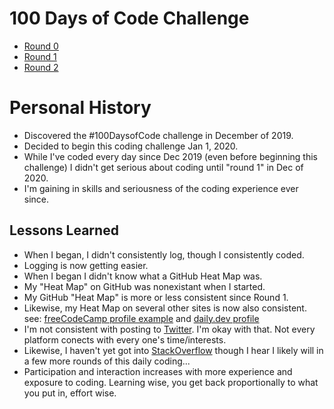 # 100 Days of Code Challenge 

- [Round 0](https://github.com/EO4wellness/100-days-of-code/blob/master/100dayHistory-EO4Wellness/round-0_log.md) 
- [Round 1](https://github.com/EO4wellness/100-days-of-code/blob/master/100dayHistory-EO4Wellness/round-1_log.md) 
- [Round 2](https://github.com/EO4wellness/100-days-of-code/blob/master/100dayHistory-EO4Wellness/round-2_log.md) 

# Personal History 
* Discovered the #100DaysofCode challenge in December of 2019.  
* Decided to begin this coding challenge Jan 1, 2020.  
* While I've coded every day since Dec 2019 (even before beginning this challenge) I didn't get serious about coding until "round 1" in Dec of 2020. 
* I'm gaining in skills and seriousness of the coding experience ever since. 

## Lessons Learned
* When I began, I didn't consistently log, though I consistently coded. 
* Logging is now getting easier. 
* When I began I didn't know what a GitHub Heat Map was. 
* My "Heat Map" on GitHub was nonexistant when I started. 
* My GitHub "Heat Map" is more or less consistent since Round 1. 
* Likewise, my Heat Map on several other sites is now also consistent. see: [freeCodeCamp profile example](https://www.freecodecamp.org/fcc82f28646-b371-4d60-b44c-2a1e6e85fbd9) and [daily.dev profile](https://app.daily.dev/EO4Wellness)
* I'm not consistent with posting to [Twitter](https://twitter.com/eo4wellness?lang=en).  I'm okay with that.  Not every platform conects with every one's time/interests. 
* Likewise, I haven't yet got into [StackOverflow](https://stackoverflow.com/users/15595310/eo4wellness) though I hear I likely will in a few more rounds of this daily coding...
* Participation and interaction increases with more experience and exposure to coding. Learning wise, you get back proportionally to what you put in, effort wise. 
